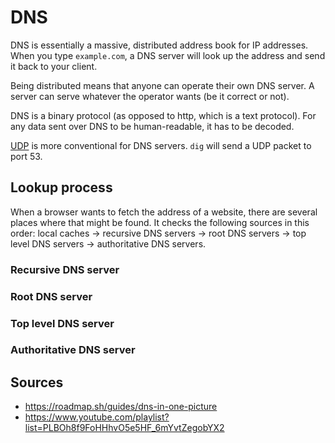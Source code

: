 DNS
===

DNS is essentially a massive, distributed address book for IP addresses. When you type `example.com`, a DNS server will look up the address and send it back to your client.

Being distributed means that anyone can operate their own DNS server. A server can serve whatever the operator wants (be it correct or not).

DNS is a binary protocol (as opposed to http, which is a text protocol). For any data sent over DNS to be human-readable, it has to be decoded.

[UDP](transport.md#udp) is more conventional for DNS servers. `dig` will send a UDP packet to port 53.

Lookup process
--------------

When a browser wants to fetch the address of a website, there are several places where that might be found. It checks the following sources in this order: local caches -> recursive DNS servers -> root DNS servers -> top level DNS servers -> authoritative DNS servers.

### Recursive DNS server

### Root DNS server

### Top level DNS server

### Authoritative DNS server

Sources
-------

- https://roadmap.sh/guides/dns-in-one-picture
- https://www.youtube.com/playlist?list=PLBOh8f9FoHHhvO5e5HF_6mYvtZegobYX2
